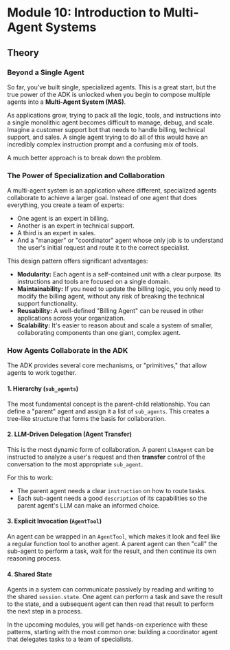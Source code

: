 # Module 10: Introduction to Multi-Agent Systems

## Theory

### Beyond a Single Agent

So far, you've built single, specialized agents. This is a great start, but the true power of the ADK is unlocked when you begin to compose multiple agents into a **Multi-Agent System (MAS)**.

As applications grow, trying to pack all the logic, tools, and instructions into a single monolithic agent becomes difficult to manage, debug, and scale. Imagine a customer support bot that needs to handle billing, technical support, and sales. A single agent trying to do all of this would have an incredibly complex instruction prompt and a confusing mix of tools.

A much better approach is to break down the problem.

### The Power of Specialization and Collaboration

A multi-agent system is an application where different, specialized agents collaborate to achieve a larger goal. Instead of one agent that does everything, you create a team of experts:

*   One agent is an expert in billing.
*   Another is an expert in technical support.
*   A third is an expert in sales.
*   And a "manager" or "coordinator" agent whose only job is to understand the user's initial request and route it to the correct specialist.

This design pattern offers significant advantages:

*   **Modularity:** Each agent is a self-contained unit with a clear purpose. Its instructions and tools are focused on a single domain.
*   **Maintainability:** If you need to update the billing logic, you only need to modify the billing agent, without any risk of breaking the technical support functionality.
*   **Reusability:** A well-defined "Billing Agent" can be reused in other applications across your organization.
*   **Scalability:** It's easier to reason about and scale a system of smaller, collaborating components than one giant, complex agent.

### How Agents Collaborate in the ADK

The ADK provides several core mechanisms, or "primitives," that allow agents to work together.

#### 1. **Hierarchy (`sub_agents`)**
The most fundamental concept is the parent-child relationship. You can define a "parent" agent and assign it a list of `sub_agents`. This creates a tree-like structure that forms the basis for collaboration.

#### 2. **LLM-Driven Delegation (Agent Transfer)**
This is the most dynamic form of collaboration. A parent `LlmAgent` can be instructed to analyze a user's request and then **transfer** control of the conversation to the most appropriate `sub_agent`.

For this to work:
*   The parent agent needs a clear `instruction` on how to route tasks.
*   Each sub-agent needs a good `description` of its capabilities so the parent agent's LLM can make an informed choice.

#### 3. **Explicit Invocation (`AgentTool`)**
An agent can be wrapped in an `AgentTool`, which makes it look and feel like a regular function tool to another agent. A parent agent can then "call" the sub-agent to perform a task, wait for the result, and then continue its own reasoning process.

#### 4. **Shared State**
Agents in a system can communicate passively by reading and writing to the shared `session.state`. One agent can perform a task and save the result to the state, and a subsequent agent can then read that result to perform the next step in a process.

In the upcoming modules, you will get hands-on experience with these patterns, starting with the most common one: building a coordinator agent that delegates tasks to a team of specialists.
